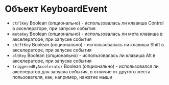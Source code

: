 # Объект KeyboardEvent

* `ctrlKey` Boolean (опционально) - использовалась ли клавиша Control в акселераторе, при запуске события
* `metaKey` Boolean (опционально) - использовалась ли мета клавиша в акселераторе, при запуске события
* `shiftKey` Boolean (опционально) - использовалась ли клавиша Shift в акселераторе, при запуске события
* `altKey` Boolean (опционально) - использовалась ли клавиша Alt в акселераторе, при запуске события
* `triggeredByAccelerator` Boolean (опционально) - использовался ли акселератор для запуска события, в отличие от другого жеста пользователя, как, например, нажатие мыши
